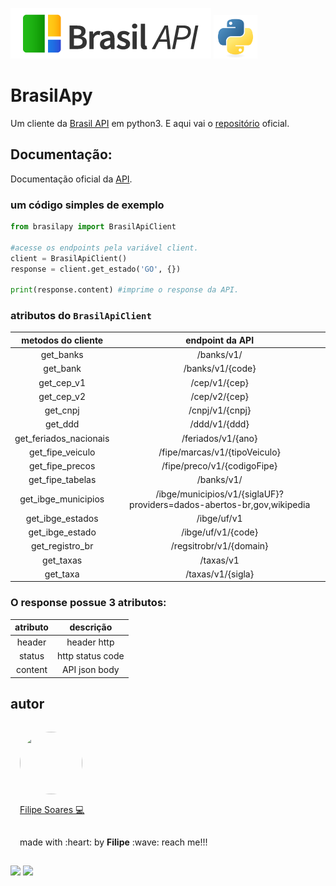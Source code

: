 ![](./images/brasilapi-logo-small.png) <img src="https://raw.githubusercontent.com/devicons/devicon/master/icons/python/python-original.svg" width="70" height="70" /> 

# BrasilApy
Um cliente da [Brasil  API](https://brasilapi.com.br/) em python3. E aqui vai o [repositório](https://github.com/BrasilAPI/BrasilAPI) oficial.

## Documentação:
Documentação oficial da [API](https://brasilapi.com.br/docs).

### um código simples de exemplo
```py
from brasilapy import BrasilApiClient

#acesse os endpoints pela variável client. 
client = BrasilApiClient()
response = client.get_estado('GO', {})

print(response.content) #imprime o response da API.
```

### atributos do `BrasilApiClient`

| metodos do cliente    |  endpoint da API |
|:------------:|:------------------:| 
|   get_banks | /banks/v1/ |
| get_bank | /banks/v1/{code}
| get_cep_v1| /cep/v1/{cep}
|get_cep_v2| /cep/v2/{cep}
|get_cnpj  | /cnpj/v1/{cnpj}
|get_ddd   | /ddd/v1/{ddd}
|get_feriados_nacionais| /feriados/v1/{ano}
|get_fipe_veiculo | /fipe/marcas/v1/{tipoVeiculo}
|get_fipe_precos | /fipe/preco/v1/{codigoFipe}
|get_fipe_tabelas| /banks/v1/
|get_ibge_municipios| /ibge/municipios/v1/{siglaUF}?providers=dados-abertos-br,gov,wikipedia
|get_ibge_estados| /ibge/uf/v1
|get_ibge_estado| /ibge/uf/v1/{code}
| get_registro_br| /regsitrobr/v1/{domain}
| get_taxas | /taxas/v1
| get_taxa | /taxas/v1/{sigla}

### O response possue 3 atributos:

| atributo | descrição |
|:--------:|:---------:|
|header| header http |
|status| http status code|
|content| API json body |

## autor
<img width='100' height='100' style="border-radius:50%; padding:15px" src="https://avatars.githubusercontent.com/u/78698099?v=4" /></br>
<a href="https://github.com/lipe14-ops" style='padding: 15px' title="Rocketseat">Filipe Soares :computer:</a>
<p style='padding: 15px'>made with :heart: by <strong>Filipe</strong> :wave: reach me!!!</p>


[![](https://img.shields.io/badge/Gmail-D14836?style=for-the-badge&logo=gmail&logoColor=white)](fn697169@gmail.com)
[![](https://img.shields.io/badge/Instagram-E4405F?style=for-the-badge&logo=instagram&logoColor=white)](https://www.instagram.com/filipe_1408/)